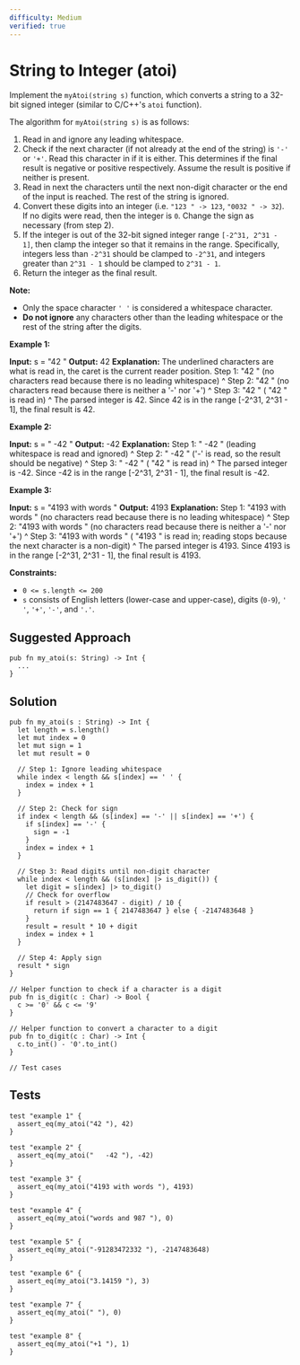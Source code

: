 ```yaml
---
difficulty: Medium
verified: true
---
```


# String to Integer (atoi)

Implement the `myAtoi(string s)` function, which converts a string to a 32-bit signed integer (similar to C/C++'s `atoi` function).

The algorithm for `myAtoi(string s)` is as follows:

1. Read in and ignore any leading whitespace.
2. Check if the next character (if not already at the end of the string) is `'-'` or `'+'`. Read this character in if it is either. This determines if the final result is negative or positive respectively. Assume the result is positive if neither is present.
3. Read in next the characters until the next non-digit character or the end of the input is reached. The rest of the string is ignored.
4. Convert these digits into an integer (i.e. `"123 " -> 123`, `"0032 " -> 32`). If no digits were read, then the integer is `0`. Change the sign as necessary (from step 2).
5. If the integer is out of the 32-bit signed integer range `[-2^31, 2^31 - 1]`, then clamp the integer so that it remains in the range. Specifically, integers less than `-2^31` should be clamped to `-2^31`, and integers greater than `2^31 - 1` should be clamped to `2^31 - 1`.
6. Return the integer as the final result.

**Note:**

* Only the space character `' '` is considered a whitespace character.
* **Do not ignore** any characters other than the leading whitespace or the rest of the string after the digits.

**Example 1:**

**Input:** s =  "42 "
**Output:** 42
**Explanation:** The underlined characters are what is read in, the caret is the current reader position.
Step 1:  "42 " (no characters read because there is no leading whitespace)
         ^
Step 2:  "42 " (no characters read because there is neither a '-' nor '+')
         ^
Step 3:  "42 " ( "42 " is read in)
           ^
The parsed integer is 42.
Since 42 is in the range \[-2^31, 2^31 - 1\], the final result is 42.

**Example 2:**

**Input:** s =  "   -42 "
**Output:** -42
**Explanation:**
Step 1:  "   \-42 " (leading whitespace is read and ignored)
            ^
Step 2:  "   \-42 " ('-' is read, so the result should be negative)
             ^
Step 3:  "   -42 " ( "42 " is read in)
               ^
The parsed integer is -42.
Since -42 is in the range \[-2^31, 2^31 - 1\], the final result is -42.

**Example 3:**

**Input:** s =  "4193 with words "
**Output:** 4193
**Explanation:**
Step 1:  "4193 with words " (no characters read because there is no leading whitespace)
         ^
Step 2:  "4193 with words " (no characters read because there is neither a '-' nor '+')
         ^
Step 3:  "4193 with words " ( "4193 " is read in; reading stops because the next character is a non-digit)
             ^
The parsed integer is 4193.
Since 4193 is in the range \[-2^31, 2^31 - 1\], the final result is 4193.

**Constraints:**

* `0 <= s.length <= 200`
* `s` consists of English letters (lower-case and upper-case), digits (`0-9`), `' '`, `'+'`, `'-'`, and `'.'`.

## Suggested Approach

```mbt nocheck
pub fn my_atoi(s: String) -> Int {
  ...
}
```

## Solution

```mbt
pub fn my_atoi(s : String) -> Int {
  let length = s.length()
  let mut index = 0
  let mut sign = 1
  let mut result = 0

  // Step 1: Ignore leading whitespace
  while index < length && s[index] == ' ' {
    index = index + 1
  }

  // Step 2: Check for sign
  if index < length && (s[index] == '-' || s[index] == '+') {
    if s[index] == '-' {
      sign = -1
    }
    index = index + 1
  }

  // Step 3: Read digits until non-digit character
  while index < length && (s[index] |> is_digit()) {
    let digit = s[index] |> to_digit()
    // Check for overflow
    if result > (2147483647 - digit) / 10 {
      return if sign == 1 { 2147483647 } else { -2147483648 }
    }
    result = result * 10 + digit
    index = index + 1
  }

  // Step 4: Apply sign
  result * sign
}

// Helper function to check if a character is a digit
pub fn is_digit(c : Char) -> Bool {
  c >= '0' && c <= '9'
}

// Helper function to convert a character to a digit
pub fn to_digit(c : Char) -> Int {
  c.to_int() - '0'.to_int()
}

// Test cases
```

## Tests

```moonbit
test "example 1" {
  assert_eq(my_atoi("42 "), 42)
}

test "example 2" {
  assert_eq(my_atoi("   -42 "), -42)
}

test "example 3" {
  assert_eq(my_atoi("4193 with words "), 4193)
}

test "example 4" {
  assert_eq(my_atoi("words and 987 "), 0)
}

test "example 5" {
  assert_eq(my_atoi("-91283472332 "), -2147483648)
}

test "example 6" {
  assert_eq(my_atoi("3.14159 "), 3)
}

test "example 7" {
  assert_eq(my_atoi(" "), 0)
}

test "example 8" {
  assert_eq(my_atoi("+1 "), 1)
}
```
